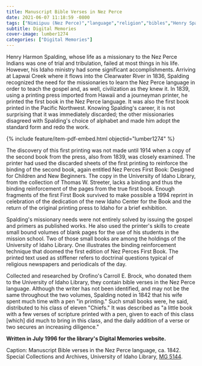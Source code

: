 ```yaml
---
title: Manuscript Bible Verses in Nez Perce
date: 2021-06-07 11:18:59 -0800
tags: ["Nimiipuu (Nez Perce)","language","religion","bibles","Henry Spalding","diversity"]
subtitle: Digital Memories
cover-image: lumber1274
categories: ["Digital Memories"]
---
```


Henry Harmon Spalding, whose life as a missionary to the Nez Perce Indians was one of trial and tribulation, failed at most things in his life. However, his Idaho ministry had some significant accomplishments. Arriving at Lapwai Creek where it flows into the Clearwater River in 1836, Spalding recognized the need for the missionaries to learn the Nez Perce language in order to teach the gospel and, as well, civilization as they knew it. In 1839, using a printing press imported from Hawaii and a journeyman printer, he printed the first book in the Nez Perce language. It was also the first book printed in the Pacific Northwest. Knowing Spalding's career, it is not surprising that it was immediately discarded; the other missionaries disagreed with Spalding's choice of alphabet and made him adopt the standard form and redo the work.

{% include feature/item-pdf-embed.html objectid="lumber1274"  %}

The discovery of this first printing was not made until 1914 when a copy of the second book from the press, also from 1839, was closely examined. The printer had used the discarded sheets of the first printing to reinforce the binding of the second book, again entitled Nez Perces First Book: Designed for Children and New Beginners. The copy in the University of Idaho Library, from the collection of Thomas W. Streeter, lacks a binding and thus the binding reinforcement of the pages from the true first book. Enough fragments of the first First Book survived to make possible a 1994 reprint in celebration of the dedication of the new Idaho Center for the Book and the return of the original printing press to Idaho for a brief exhibition.

Spalding's missionary needs were not entirely solved by issuing the gospel and primers as published works. He also used the printer's skills to create small bound volumes of blank pages for the use of his students in the mission school. Two of those small books are among the holdings of the University of Idaho Library. One illustrates the binding reinforcement technique that doomed the first edition of Nez Perces First Book. The printed text used as stiffener refers to doctrinal questions typical of religious newspapers and periodicals of the day.

Collected and researched by Orofino's Carroll E. Brock, who donated them to the University of Idaho Library, they contain bible verses in the Nez Perce language. Although the writer has not been identified, and may not be the same throughout the two volumes, Spalding noted in 1842 that his wife spent much time with a pen "in printing." Such small books were, he said, distributed to his class of eleven "Chiefs." It was described as "a little book with a few verses of scripture printed with a pen, given to each of this class [which] did much to bring in this class, and the daily addition of a verse or two secures an increasing diligence."

**Written in July 1996 for the library's Digital Memories website.**

Caption: Manuscript Bible verses in the Nez Perce language, ca. 1842. Special Collections and Archives, University of Idaho Library, [MG 5144](https://search.lib.uidaho.edu/UID:CP71119017750001451).
